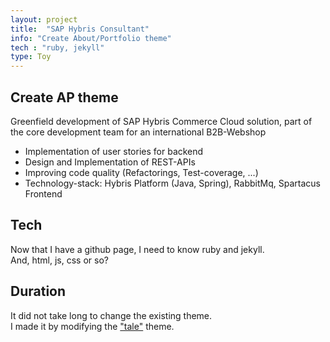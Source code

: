 ```yaml
---
layout: project
title:  "SAP Hybris Consultant"
info: "Create About/Portfolio theme"
tech : "ruby, jekyll"
type: Toy
---
```


## Create AP theme
Greenfield development of SAP Hybris Commerce Cloud solution, part of the core development team for an international B2B-Webshop
* Implementation of user stories for backend
* Design and Implementation of REST-APIs
* Improving code quality (Refactorings, Test-coverage, ...)
* Technology-stack: Hybris Platform (Java, Spring), RabbitMq, Spartacus Frontend

## Tech
Now that I have a github page, I need to know ruby and jekyll.  
And, html, js, css or so?  


## Duration
It did not take long to change the existing theme.  
I made it by modifying the ["tale"](https://github.com/chesterhow/tale) theme.  
